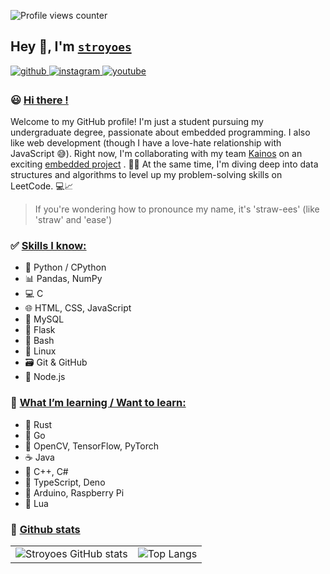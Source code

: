 ![Profile views counter](https://komarev.com/ghpvc/?username=stroyoes&&style=flat-square)  

## Hey 👋, I'm <ins>**`stroyoes`**</ins>
  

<a href="https://github.com/stroyoes" target="_blank">
<img src=https://img.shields.io/badge/github-%2324292e.svg?&style=for-the-badge&logo=github&logoColor=white alt=github style="margin-bottom: 5px;" />
</a>

<a href="https://instagram.com/stroyoes_dev" target="_blank">
<img src=https://img.shields.io/badge/instagram-%23000000.svg?&style=for-the-badge&logo=instagram&logoColor=white alt=instagram style="margin-bottom: 5px;" />
</a>

<a href="https://www.youtube.com/user/stroyoes_dev" target="_blank">
<img src=https://img.shields.io/badge/youtube-%23EE4831.svg?&style=for-the-badge&logo=youtube&logoColor=white alt=youtube style="margin-bottom: 5px;" />
</a>  
  
### 😃 <ins>Hi there !</ins> 

Welcome to my GitHub profile! I'm just a student pursuing my undergraduate degree, passionate about embedded programming. I also like web development (though I have a love-hate relationship with JavaScript 😅). 
Right now, I'm collaborating with my team [Kainos]() on an exciting [embedded project]() . 🚗✨
At the same time, I'm diving deep into data structures and algorithms to level up my problem-solving skills on LeetCode. 💻📈

> If you're wondering how to pronounce my name, it's 'straw-ees' (like 'straw' and 'ease') 


### ✅ <ins>Skills I know:</ins>
- 🐍 Python / CPython
- 📊 Pandas, NumPy
- 💻 C
- 🌐 HTML, CSS, JavaScript
- 🐬 MySQL
- 🧪 Flask
- 🐚 Bash
- 🐧 Linux
- 🗃️ Git & GitHub
- 🌱 Node.js

### 📘 <ins>What I’m learning / Want to learn:</ins>
- 🦀 Rust
- 🐹 Go
- 🤖 OpenCV, TensorFlow, PyTorch
- ☕ Java
- 💠 C++, C#
- 🎯 TypeScript, Deno
- 🔌 Arduino, Raspberry Pi
- 🐉 Lua

### 💪 <ins>**Github stats**</ins> 

<table>
  <tr>
    <td>
      <img src="https://github-readme-stats.vercel.app/api?username=stroyoes&amp;show_icons=true&amp;theme=transparent&amp;hide_title=true" alt="Stroyoes GitHub stats">
    </td>
    <td>
      <img src="https://github-readme-stats.vercel.app/api/top-langs/?username=stroyoes&amp;theme=transparent&amp;hide_progress=false&amp;hide_title=true" alt="Top Langs">
    </td>
  </tr>
</table>
